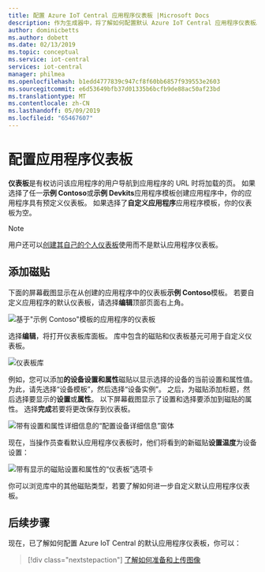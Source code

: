 ```yaml
---
title: 配置 Azure IoT Central 应用程序仪表板 |Microsoft Docs
description: 作为生成器中，将了解如何配置默认 Azure IoT Central 应用程序仪表板。
author: dominicbetts
ms.author: dobett
ms.date: 02/13/2019
ms.topic: conceptual
ms.service: iot-central
services: iot-central
manager: philmea
ms.openlocfilehash: b1edd4777839c947cf8f60bb6857f939553e2603
ms.sourcegitcommit: e6d53649bfb37d01335b6bcfb9de88ac50af23bd
ms.translationtype: MT
ms.contentlocale: zh-CN
ms.lasthandoff: 05/09/2019
ms.locfileid: "65467607"
---
```

# <a name="configure-the-application-dashboard"></a>配置应用程序仪表板

**仪表板**是有权访问该应用程序的用户导航到应用程序的 URL 时将加载的页。 如果选择了任一**示例 Contoso**或**示例 Devkits**应用程序模板创建应用程序中，你的应用程序具有预定义仪表板。 如果选择了**自定义应用程序**应用程序模板，你的仪表板为空。

> [!NOTE]
> 用户还可以[创建其自己的个人仪表板](howto-personalize-dashboard.md)使用而不是默认应用程序仪表板。

## <a name="add-tiles"></a>添加磁贴

下面的屏幕截图显示在从创建的应用程序中的仪表板**示例 Contoso**模板。 若要自定义应用程序的默认仪表板，请选择**编辑**顶部页面右上角。

![基于"示例 Contoso"模板的应用程序的仪表板](media/howto-configure-homepage/image1a.png)

选择**编辑**，将打开仪表板库面板。 库中包含的磁贴和仪表板基元可用于自定义仪表板。

![仪表板库](media/howto-configure-homepage/image2a.png)

例如，您可以添加**的设备设置和属性**磁贴以显示选择的设备的当前设置和属性值。 为此，请先选择“设备模板”，然后选择“设备实例”。 之后，为磁贴添加标题，然后选择要显示的**设置**或**属性**。 以下屏幕截图显示了设置和选择要添加到磁贴的属性。 选择**完成**若要将更改保存到仪表板。

![带有设置和属性详细信息的“配置设备详细信息”窗体](media/howto-configure-homepage/image3a.png)

现在，当操作员查看默认应用程序仪表板时，他们将看到的新磁贴**设置温度**为设备设置：

![带有显示的磁贴设置和属性的“仪表板”选项卡](media/howto-configure-homepage/image4a.png)

你可以浏览库中的其他磁贴类型，若要了解如何进一步自定义默认应用程序仪表板。

## <a name="next-steps"></a>后续步骤

现在，已了解如何配置 Azure IoT Central 的默认应用程序仪表板，你可以：

> [!div class="nextstepaction"]
> [了解如何准备和上传图像](howto-prepare-images.md)
